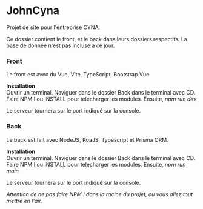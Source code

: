 # JohnCyna

Projet de site pour l'entreprise CYNA.

Ce dossier contient le front, et le back dans leurs dossiers respectifs.
La base de donnée n'est pas incluse à ce jour.

### Front
Le front est avec du Vue, Vite, TypeScript, Bootstrap Vue

**Installation**  
Ouvrir un terminal. Naviguer dans le dossier Back dans le terminal avec CD. Faire NPM I ou INSTALL pour telecharger les modules. Ensuite, _npm run dev_

Le serveur tournera sur le port indiqué sur la console.


### Back
Le back est fait avec NodeJS, KoaJS, Typescript et Prisma ORM. 

**Installation**  
Ouvrir un terminal. Naviguer dans le dossier Back dans le terminal avec CD. Faire NPM I ou INSTALL pour telecharger les modules. Ensuite, _npm run main_

Le serveur tournera sur le port indiqué sur la console. 



*Attention de ne pas faire NPM I dans la racine du projet, ou vous allez tout mettre en l'air.*


